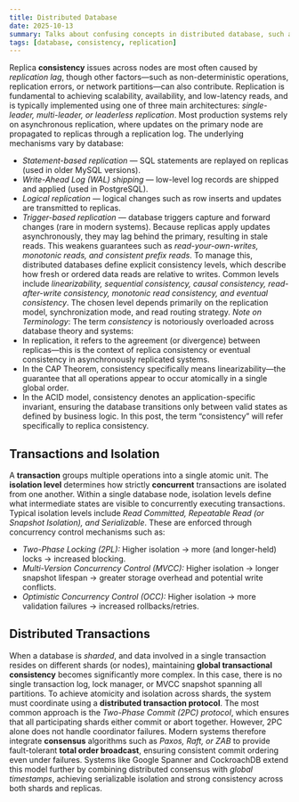 ```yaml
---
title: Distributed Database
date: 2025-10-13
summary: Talks about confusing concepts in distributed database, such as concurrency, consistency, consensus and isolation.
tags: [database, consistency, replication]
---
```

Replica **consistency** issues across nodes are most often caused by *replication lag*, though other factors—such as non-deterministic operations, replication errors, or network partitions—can also contribute. Replication is fundamental to achieving scalability, availability, and low-latency reads, and is typically implemented using one of three main architectures: *single-leader, multi-leader, or leaderless replication*.
Most production systems rely on asynchronous replication, where updates on the primary node are propagated to replicas through a replication log. The underlying mechanisms vary by database:
- *Statement-based replication* — SQL statements are replayed on replicas (used in older MySQL versions).
- *Write-Ahead Log (WAL) shipping* — low-level log records are shipped and applied (used in PostgreSQL).
- *Logical replication* — logical changes such as row inserts and updates are transmitted to replicas.
- *Trigger-based replication* — database triggers capture and forward changes (rare in modern systems).
Because replicas apply updates asynchronously, they may lag behind the primary, resulting in stale reads. This weakens guarantees such as *read-your-own-writes, monotonic reads, and consistent prefix reads*. To manage this, distributed databases define explicit consistency levels, which describe how fresh or ordered data reads are relative to writes. Common levels include *linearizability, sequential consistency, causal consistency, read-after-write consistency, monotonic read consistency, and eventual consistency*. The chosen level depends primarily on the replication model, synchronization mode, and read routing strategy.
*Note on Terminology*:
The term *consistency* is notoriously overloaded across database theory and systems:
- In replication, it refers to the agreement (or divergence) between replicas—this is the context of replica consistency or eventual consistency in asynchronously replicated systems.
- In the CAP Theorem, consistency specifically means linearizability—the guarantee that all operations appear to occur atomically in a single global order.
- In the ACID model, consistency denotes an application-specific invariant, ensuring the database transitions only between valid states as defined by business logic.
In this post, the term “consistency” will refer specifically to replica consistency.

## Transactions and Isolation
A **transaction** groups multiple operations into a single atomic unit. The **isolation level** determines how strictly **concurrent** transactions are isolated from one another. Within a single database node, isolation levels define what intermediate states are visible to concurrently executing transactions. Typical isolation levels include *Read Committed, Repeatable Read (or Snapshot Isolation), and Serializable*. These are enforced through concurrency control mechanisms such as:
- *Two-Phase Locking (2PL):* Higher isolation → more (and longer-held) locks → increased blocking.
- *Multi-Version Concurrency Control (MVCC):* Higher isolation → longer snapshot lifespan → greater storage overhead and potential write conflicts.
- *Optimistic Concurrency Control (OCC):* Higher isolation → more validation failures → increased rollbacks/retries.

## Distributed Transactions
When a database is *sharded*, and data involved in a single transaction resides on different shards (or nodes), maintaining **global transactional consistency** becomes significantly more complex. In this case, there is no single transaction log, lock manager, or MVCC snapshot spanning all partitions. To achieve atomicity and isolation across shards, the system must coordinate using a **distributed transaction protocol**.
The most common approach is the *Two-Phase Commit (2PC) protocol*, which ensures that all participating shards either commit or abort together. However, 2PC alone does not handle coordinator failures. Modern systems therefore integrate **consensus** algorithms such as *Paxos, Raft, or ZAB* to provide fault-tolerant **total order broadcast**, ensuring consistent commit ordering even under failures.
Systems like Google Spanner and CockroachDB extend this model further by combining distributed consensus with *global timestamps*, achieving serializable isolation and strong consistency across both shards and replicas.